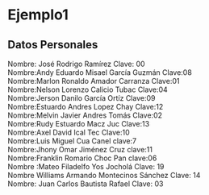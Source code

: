 # Ejemplo1 <br>
## Datos Personales<br>
Nombre: José Rodrigo Ramírez
Clave: 00 <br>
Nombre:Andy Eduardo Misael García Guzmán
Clave:08<br>
Nombre:Marlon Ronaldo Amador Carranza
Clave:01<br>
Nombre:Nelson Lorenzo Calicio Tubac
Clave:04<br>
Nombre:Jerson Danilo García Ortíz
Clave:09<br>
Nombre:Estuardo Andres Lopez Chay
Clave:12<br>
Nombre:Melvin Javier Andres Tomás
Clave:02<br>
Nombre:Rudy Estuardo Macz Juc
Clave:13<br>
Nombre:Axel David Ical Tec
Clave:10<br>
Nombre:Luis Miguel Cua Canel
clave:7<br>
Nombre:Jhony Omar Jiménez Cruz
clave:11<br>
Nombre:Franklin Romario Choc Pan
clave:06<br>
Nombre :Mateo Filadelfo Yos Jocholá
Clave: 19<br>
Nombre Williams Armando Montecinos Sánchez
Clave: 14<br>
Nombre: Juan Carlos Bautista Rafael
Clave: 03<br>